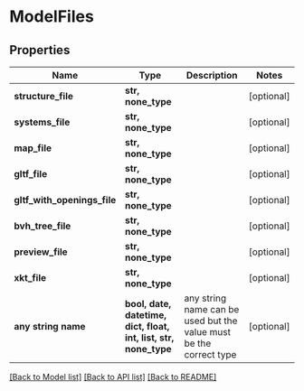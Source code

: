 # ModelFiles


## Properties
Name | Type | Description | Notes
------------ | ------------- | ------------- | -------------
**structure_file** | **str, none_type** |  | [optional] 
**systems_file** | **str, none_type** |  | [optional] 
**map_file** | **str, none_type** |  | [optional] 
**gltf_file** | **str, none_type** |  | [optional] 
**gltf_with_openings_file** | **str, none_type** |  | [optional] 
**bvh_tree_file** | **str, none_type** |  | [optional] 
**preview_file** | **str, none_type** |  | [optional] 
**xkt_file** | **str, none_type** |  | [optional] 
**any string name** | **bool, date, datetime, dict, float, int, list, str, none_type** | any string name can be used but the value must be the correct type | [optional]

[[Back to Model list]](../README.md#documentation-for-models) [[Back to API list]](../README.md#documentation-for-api-endpoints) [[Back to README]](../README.md)


